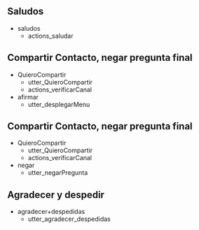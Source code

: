 ## Saludos
* saludos
  - actions_saludar

## Compartir Contacto, negar pregunta final
* QuieroCompartir
  - utter_QuieroCompartir
  - actions_verificarCanal
* afirmar
  - utter_desplegarMenu

## Compartir Contacto, negar pregunta final
* QuieroCompartir
  - utter_QuieroCompartir
  - actions_verificarCanal
* negar
  - utter_negarPregunta

## Agradecer y despedir
* agradecer+despedidas
  - utter_agradecer_despedidas
